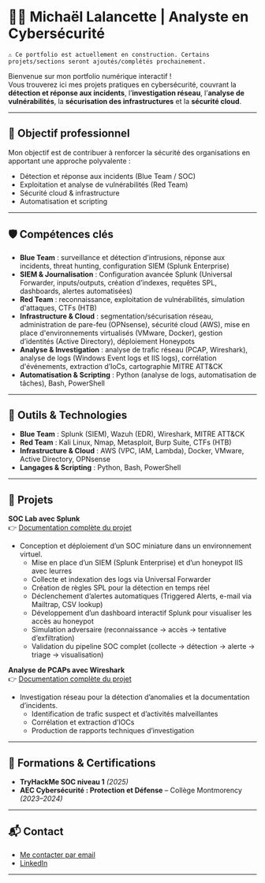 # 👨‍💻 Michaël Lalancette | Analyste en Cybersécurité

    ⚠️ Ce portfolio est actuellement en construction. Certains projets/sections seront ajoutés/complétés prochainement.

Bienvenue sur mon portfolio numérique interactif !  
Vous trouverez ici mes projets pratiques en cybersécurité, couvrant la **détection et réponse aux incidents**, l’**investigation réseau**, l’**analyse de vulnérabilités**, la **sécurisation des infrastructures** et la **sécurité cloud**.


---

## 🎯 Objectif professionnel
Mon objectif est de contribuer à renforcer la sécurité des organisations en apportant une approche polyvalente :  
- Détection et réponse aux incidents (Blue Team / SOC)  
- Exploitation et analyse de vulnérabilités (Red Team)  
- Sécurité cloud & infrastructure  
- Automatisation et scripting 

---

## 🛡️ Compétences clés
- **Blue Team** : surveillance et détection d’intrusions, réponse aux incidents, threat hunting, configuration SIEM (Splunk Enterprise)
- **SIEM & Journalisation** : Configuration avancée Splunk (Universal Forwarder, inputs/outputs, création d’indexes, requêtes SPL, dashboards, alertes automatisées)  
- **Red Team** : reconnaissance, exploitation de vulnérabilités, simulation d'attaques, CTFs (HTB)    
- **Infrastructure & Cloud** : segmentation/sécurisation réseau, administration de pare-feu (OPNsense), sécurité cloud (AWS), mise en place d'environnements virtualisés (VMware, Docker), gestion d’identités (Active Directory), déploiement Honeypots  
- **Analyse & Investigation** : analyse de trafic réseau (PCAP, Wireshark), analyse de logs (Windows Event logs et IIS logs), corrélation d'événements, extraction d’IoCs, cartographie MITRE ATT&CK  
- **Automatisation & Scripting** : Python (analyse de logs, automatisation de tâches), Bash, PowerShell  

---

## 🧰 Outils & Technologies
- **Blue Team** : Splunk (SIEM), Wazuh (EDR), Wireshark, MITRE ATT&CK  
- **Red Team** : Kali Linux, Nmap, Metasploit, Burp Suite, CTFs (HTB)  
- **Infrastructure & Cloud** : AWS (VPC, IAM, Lambda), Docker, VMware, Active Directory, OPNsense  
- **Langages & Scripting** : Python, Bash, PowerShell  

---

## 📂 Projets
**SOC Lab avec Splunk**  
👉 [Documentation complète du projet](https://github.com/Michael-Lalancette/SOC-Splunk-Lab)  
  - Conception et déploiement d’un SOC miniature dans un environnement virtuel.  
    - Mise en place d’un SIEM (Splunk Enterprise) et d’un honeypot IIS avec leurres  
    - Collecte et indexation des logs via Universal Forwarder  
    - Création de règles SPL pour la détection en temps réel  
    - Déclenchement d’alertes automatiques (Triggered Alerts, e-mail via Mailtrap, CSV lookup)  
    - Développement d’un dashboard interactif Splunk pour visualiser les accès au honeypot  
    - Simulation adversaire (reconnaissance → accès → tentative d’exfiltration)  
    - Validation du pipeline SOC complet (collecte → détection → alerte → triage → visualisation)  



**Analyse de PCAPs avec Wireshark**  
👉 [Documentation complète du projet](https://github.com/Michael-Lalancette/PCAP-Investigation/tree/main)  
  - Investigation réseau pour la détection d’anomalies et la documentation d’incidents.   
    - Identification de trafic suspect et d’activités malveillantes  
    - Corrélation et extraction d’IOCs  
    - Production de rapports techniques d’investigation  


---

## 📜 Formations & Certifications
- **TryHackMe SOC niveau 1** *(2025)*
- **AEC Cybersécurité : Protection et Défense** – Collège Montmorency *(2023–2024)*  


---

## 📬 Contact
- [Me contacter par email](mailto:michael.lalancette@proton.me)
- [LinkedIn](https://www.linkedin.com/in/michael-lalancette/)

---





